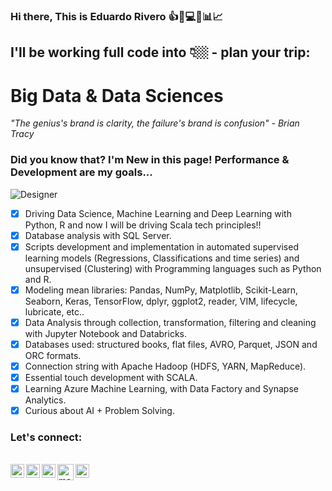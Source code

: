 ### Hi there, This is Eduardo Rivero :+1::rocket::computer::pushpin::bar_chart::chart_with_upwards_trend:

## I'll be working full code into 👇🏼 - plan your trip:

# Big Data & Data Sciences

*"The genius's brand is clarity, the failure's brand is confusion" - Brian Tracy*

 ### Did you know that? I'm New in this page! Performance & Development are my goals...

 ![Designer](https://github.com/Edriv-DS/Edriv-DS/assets/98086978/e95a2eee-bb5b-4f24-9a46-5b3b9f8b775c)

- [X] Driving Data Science, Machine Learning and Deep Learning with Python, R and now I will be driving Scala tech principles!!
- [X] Database analysis with SQL Server.
- [X] Scripts development and implementation in automated supervised learning models (Regressions, Classifications and time series) and unsupervised (Clustering) with Programming languages such as Python and R.
- [X] Modeling mean libraries: Pandas, NumPy, Matplotlib, Scikit-Learn, Seaborn, Keras, TensorFlow, dplyr, ggplot2, reader, VIM, lifecycle, lubricate, etc..
- [X] Data Analysis through collection, transformation, filtering and cleaning with Jupyter Notebook and Databricks.
- [X] Databases used: structured books, flat files, AVRO, Parquet, JSON and ORC formats.
- [X] Connection string with Apache Hadoop (HDFS, YARN, MapReduce).
- [X] Essential touch development with SCALA.
- [X] Learning Azure Machine Learning, with Data Factory and Synapse Analytics.
- [X] Curious about AI + Problem Solving.

### Let's connect:

<br>
<a href="https://www.linkedin.com/in/reduardoj/" target="_blank"><img align="left" alt="LinkedIn" width="22px" src="https://cdn.jsdelivr.net/npm/simple-icons@v3/icons/linkedin.svg" /></a>
 <a href="https://www.instagram.com/reduardoj/?hl=es"><img align="left" alt="Instagram" width="22px" src="https://cdn.jsdelivr.net/npm/simple-icons@v3/icons/instagram.svg" target="_blank"/></a>
 <a href="https://www.twitter.com/EduardoR1105"><img align="left" alt="Twitter" width="22px" src="https://github.com/Edriv-DS/Edriv-DS/assets/98086978/04013f61-d364-4ef7-b5ce-8ff8d8d738d4" target="_blank"/></a>
  <a href="https://www.allspreadsheet.com"><img align="left" alt="mail" width="26px" src="https://github.com/user-attachments/assets/0b877c9d-de9a-4f73-a4ca-ead93409ea5c" target="_blank"/></a>
 <a href="mailto:?to=reduardoj@hotmail.com&subject=Example%20Subject%20Line&body=Example%20Body%20Contents"><img align="left" alt="mail" width="22px" src="https://cdn.jsdelivr.net/npm/simple-icons@3.13.0/icons/mail-dot-ru.svg" target="_blank"></a>
 </br>
